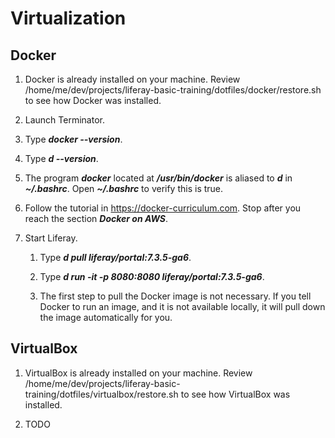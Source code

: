 # Virtualization

## Docker

1. Docker is already installed on your machine. Review /home/me/dev/projects/liferay-basic-training/dotfiles/docker/restore.sh to see how Docker was installed.

1. Launch Terminator.

1. Type ***docker --version***.

1. Type ***d --version***.

1. The program ***docker*** located at ***/usr/bin/docker*** is aliased to ***d*** in ***~/.bashrc***. Open ***~/.bashrc*** to verify this is true.

1. Follow the tutorial in https://docker-curriculum.com. Stop after you reach the section ***Docker on AWS***.

1. Start Liferay.

	1. Type ***d pull liferay/portal:7.3.5-ga6***.

	1. Type ***d run -it -p 8080:8080 liferay/portal:7.3.5-ga6***.

	1. The first step to pull the Docker image is not necessary. If you tell Docker to run an image, and it is not available locally, it will pull down the image automatically for you.

## VirtualBox

1. VirtualBox is already installed on your machine. Review /home/me/dev/projects/liferay-basic-training/dotfiles/virtualbox/restore.sh to see how VirtualBox was installed.

1. TODO